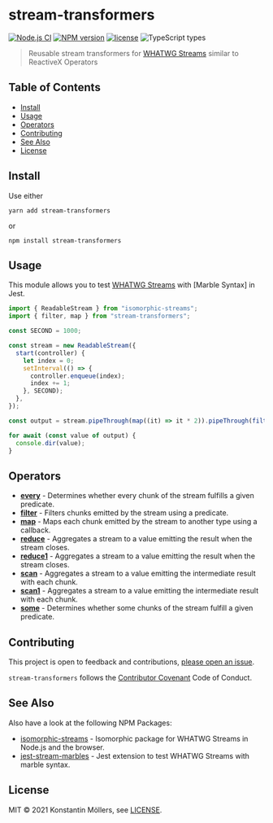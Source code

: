 # stream-transformers

[![Node.js CI](https://github.com/ksm2/stream-transformers/actions/workflows/node.js.yml/badge.svg)](https://github.com/ksm2/stream-transformers/actions/workflows/node.js.yml)
[![NPM version](https://img.shields.io/npm/v/stream-transformers)](https://www.npmjs.com/package/stream-transformers)
[![license](https://img.shields.io/github/license/ksm2/stream-transformers)](https://opensource.org/licenses/MIT)
![TypeScript types](https://img.shields.io/npm/types/stream-transformers)

> Reusable stream transformers for [WHATWG Streams] similar to ReactiveX Operators

## Table of Contents

- [Install](#install)
- [Usage](#usage)
- [Operators](#operators)
- [Contributing](#contributing)
- [See Also](#see-also)
- [License](#license)

## Install

Use either

    yarn add stream-transformers

or

    npm install stream-transformers

## Usage

This module allows you to test [WHATWG Streams] with [Marble Syntax] in Jest.

```js
import { ReadableStream } from "isomorphic-streams";
import { filter, map } from "stream-transformers";

const SECOND = 1000;

const stream = new ReadableStream({
  start(controller) {
    let index = 0;
    setInterval(() => {
      controller.enqueue(index);
      index += 1;
    }, SECOND);
  },
});

const output = stream.pipeThrough(map((it) => it * 2)).pipeThrough(filter((it) => it < 10));

for await (const value of output) {
  console.dir(value);
}
```

## Operators

- [**every**](https://github.com/ksm2/stream-transformers/blob/main/src/__tests__/every.spec.ts) - Determines whether every chunk of the stream fulfills a given predicate.
- [**filter**](https://github.com/ksm2/stream-transformers/blob/main/src/__tests__/filter.spec.ts) - Filters chunks emitted by the stream using a predicate.
- [**map**](https://github.com/ksm2/stream-transformers/blob/main/src/__tests__/map.spec.ts) - Maps each chunk emitted by the stream to another type using a callback.
- [**reduce**](https://github.com/ksm2/stream-transformers/blob/main/src/__tests__/reduce.spec.ts) - Aggregates a stream to a value emitting the result when the stream closes.
- [**reduce1**](https://github.com/ksm2/stream-transformers/blob/main/src/__tests__/reduce1.spec.ts) - Aggregates a stream to a value emitting the result when the stream closes.
- [**scan**](https://github.com/ksm2/stream-transformers/blob/main/src/__tests__/scan.spec.ts) - Aggregates a stream to a value emitting the intermediate result with each chunk.
- [**scan1**](https://github.com/ksm2/stream-transformers/blob/main/src/__tests__/scan1.spec.ts) - Aggregates a stream to a value emitting the intermediate result with each chunk.
- [**some**](https://github.com/ksm2/stream-transformers/blob/main/src/__tests__/some.spec.ts) - Determines whether some chunks of the stream fulfill a given predicate.

## Contributing

This project is open to feedback and contributions, [please open an issue](https://github.com/ksm2/stream-transformers/issues).

`stream-transformers` follows the [Contributor Covenant] Code of Conduct.

## See Also

Also have a look at the following NPM Packages:

- [isomorphic-streams](https://github.com/ksm2/isomorphic-streams) - Isomorphic package for WHATWG Streams in Node.js and the browser.
- [jest-stream-marbles](https://github.com/ksm2/jest-stream-marbles) - Jest extension to test WHATWG Streams with marble syntax.

## License

MIT © 2021 Konstantin Möllers, see [LICENSE].

[whatwg streams]: https://streams.spec.whatwg.org/
[license]: https://github.com/ksm2/stream-transformers/blob/main/LICENSE
[contributor covenant]: https://github.com/ksm2/stream-transformers/blob/main/CODE_OF_CONDUCT.md
